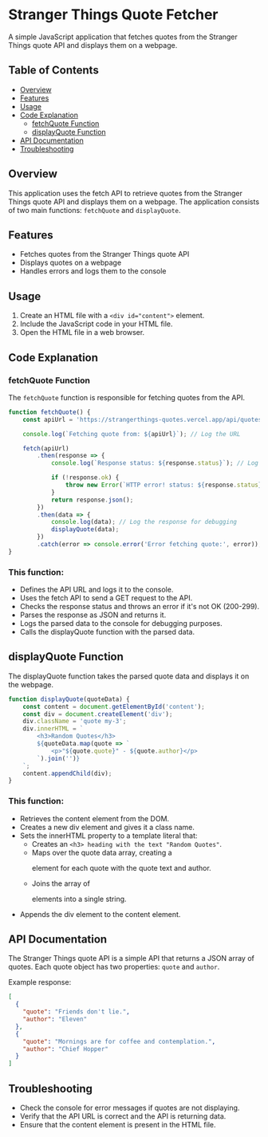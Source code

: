 # Stranger Things Quote Fetcher

A simple JavaScript application that fetches quotes from the Stranger Things quote API and displays them on a webpage.

## Table of Contents
- [Overview](#overview)
- [Features](#features)
- [Usage](#usage)
- [Code Explanation](#code-explanation)
  - [fetchQuote Function](#fetchquote-function)
  - [displayQuote Function](#displayquote-function)
- [API Documentation](#api-documentation)
- [Troubleshooting](#troubleshooting)

## Overview

This application uses the fetch API to retrieve quotes from the Stranger Things quote API and displays them on a webpage. The application consists of two main functions: `fetchQuote` and `displayQuote`.

## Features

- Fetches quotes from the Stranger Things quote API
- Displays quotes on a webpage
- Handles errors and logs them to the console

## Usage

1. Create an HTML file with a `<div id="content">` element.
2. Include the JavaScript code in your HTML file.
3. Open the HTML file in a web browser.

## Code Explanation

### fetchQuote Function

The `fetchQuote` function is responsible for fetching quotes from the API.

```javascript
function fetchQuote() {
    const apiUrl = 'https://strangerthings-quotes.vercel.app/api/quotes/5';

    console.log(`Fetching quote from: ${apiUrl}`); // Log the URL

    fetch(apiUrl)
        .then(response => {
            console.log(`Response status: ${response.status}`); // Log the response status

            if (!response.ok) {
                throw new Error(`HTTP error! status: ${response.status}`);
            }
            return response.json();
        })
        .then(data => {
            console.log(data); // Log the response for debugging
            displayQuote(data);
        })
        .catch(error => console.error('Error fetching quote:', error));
}
```
### This function:

- Defines the API URL and logs it to the console.
- Uses the fetch API to send a GET request to the API.
- Checks the response status and throws an error if it's not OK (200-299).
- Parses the response as JSON and returns it.
- Logs the parsed data to the console for debugging purposes.
- Calls the displayQuote function with the parsed data.

## displayQuote Function

The displayQuote function takes the parsed quote data and displays it on the webpage.

```javascript
function displayQuote(quoteData) {
    const content = document.getElementById('content');
    const div = document.createElement('div');
    div.className = 'quote my-3';
    div.innerHTML = `
        <h3>Random Quotes</h3>
        ${quoteData.map(quote => `
            <p>"${quote.quote}" - ${quote.author}</p>
        `).join('')}
    `;
    content.appendChild(div);
}
```
### This function:

- Retrieves the content element from the DOM.
- Creates a new div element and gives it a class name.
- Sets the innerHTML property to a template literal that:
    - Creates an `<h3> heading with the text "Random Quotes"`.
    - Maps over the quote data array, creating a <p> element for each quote with the quote text and author.
    - Joins the array of <p> elements into a single string.
- Appends the div element to the content element.

## API Documentation

The Stranger Things quote API is a simple API that returns a JSON array of quotes. Each quote object has two properties: `quote` and `author`.

Example response:
```json
[
  {
    "quote": "Friends don't lie.",
    "author": "Eleven"
  },
  {
    "quote": "Mornings are for coffee and contemplation.",
    "author": "Chief Hopper"
  }
]
```
## Troubleshooting

- Check the console for error messages if quotes are not displaying.
- Verify that the API URL is correct and the API is returning data.
- Ensure that the content element is present in the HTML file.